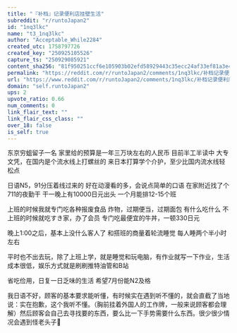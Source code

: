 ```yaml
---
title: "『补档』记录便利店挂壁生活"
subreddit: "r/runtoJapan2"
id: "1nq3lkc"
name: "t3_1nq3lkc"
author: "Acceptable_While2284"
created_utc: 1758797726
created_key: "250925105526"
capture_ts: "250929085921"
content_sha256: "81f950251ccf6e105903b02efd58929443c35ecc24af33ef81a3e4aea7892696"
permalink: "https://reddit.com/r/runtoJapan2/comments/1nq3lkc/补档记录便利店挂壁生活/"
url: "https://www.reddit.com/r/runtoJapan2/comments/1nq3lkc/补档记录便利店挂壁生活/"
domain: "self.runtoJapan2"
ups: 2
upvote_ratio: 0.66
num_comments: 0
link_flair_text: ""
link_flair_css_class: ""
over_18: false
is_self: true
---
```


东京穷蛆留子一名 家里给的预算是一年三万块左右的人民币 目前半工半读中
大专文凭，在国内是个流水线上打螺丝的
来日本打算学个介护，至少比国内流水线轻松点

日语N5，91分压着线过来的 好在动漫看的多，会说点简单的口语
在家附近找了个711的夜勤干 干一晚上有10000日元出头 一个月能排12-15个班

上班的时候我就专门吃各种报废食品 炸物，过期便当，过期面包 有什么吃什么
不上班的时候就吃すき家，办了会员 专门吃最便宜的牛丼，一顿330日元

晚上1:00之后，基本上没什么客人了 和搭班的商量着轮流睡觉
每人睡两个半小时左右

平时也不出去玩，除了上班上学，就是睡觉和玩电脑，有作业就写一下作业，生活成本很低，娱乐方式就是刷刷推特油管和B站

省吃俭用，日复一日乏味的生活 希望7月份能N2及格

我日语不好，顾客的基本要求能听懂，有时候实在遇到听不懂的，就会直截了当地说：实在抱歉，这个我听不懂。（胸前挂着外国人的工作牌，一般来说顾客都会理解）然后顾客会自己去寻找要的东西，要么比一下手势需要什么东西。很少很少情况会遇到怪老头子👴
